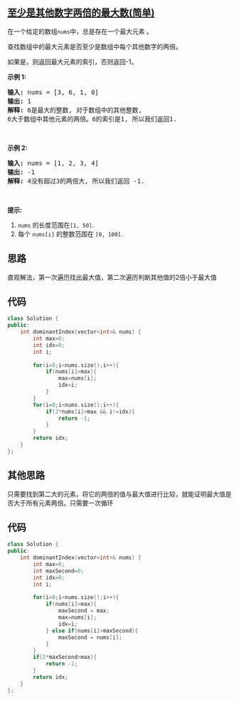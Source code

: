 ## [至少是其他数字两倍的最大数(简单)](https://leetcode-cn.com/problems/largest-number-at-least-twice-of-others/)
<p>在一个给定的数组<code>nums</code>中，总是存在一个最大元素 。</p>

<p>查找数组中的最大元素是否至少是数组中每个其他数字的两倍。</p>

<p>如果是，则返回最大元素的索引，否则返回-1。</p>

<p><strong>示例 1:</strong></p>

<pre><strong>输入:</strong> nums = [3, 6, 1, 0]
<strong>输出:</strong> 1
<strong>解释:</strong> 6是最大的整数, 对于数组中的其他整数,
6大于数组中其他元素的两倍。6的索引是1, 所以我们返回1.
</pre>

<p>&nbsp;</p>

<p><strong>示例 2:</strong></p>

<pre><strong>输入:</strong> nums = [1, 2, 3, 4]
<strong>输出:</strong> -1
<strong>解释:</strong> 4没有超过3的两倍大, 所以我们返回 -1.
</pre>

<p>&nbsp;</p>

<p><strong>提示:</strong></p>

<ol>
	<li><code>nums</code>&nbsp;的长度范围在<code>[1, 50]</code>.</li>
	<li>每个&nbsp;<code>nums[i]</code>&nbsp;的整数范围在&nbsp;<code>[0, 100]</code>.</li>
</ol>

## 思路
直观解法，第一次遍历找出最大值，第二次遍历判断其他值的2倍小于最大值

## 代码
```c++
class Solution {
public:
    int dominantIndex(vector<int>& nums) {
        int max=0;
        int idx=0;
        int i;
        
        for(i=0;i<nums.size();i++){
            if(nums[i]>max){
                max=nums[i];
                idx=i;
            }
        }
        for(i=0;i<nums.size();i++){
            if(2*nums[i]>max && i!=idx){
                return -1;
            }
        }
        return idx;
    }
};
```
## 其他思路
只需要找到第二大的元素，将它的两倍的值与最大值进行比较，就能证明最大值是否大于所有元素两倍。只需要一次循环

## 代码
```c++
class Solution {
public:
    int dominantIndex(vector<int>& nums) {
        int max=0;
        int maxSecond=0;
        int idx=0;
        int i;
        
        for(i=0;i<nums.size();i++){
            if(nums[i]>max){
                maxSecond = max;
                max=nums[i];
                idx=i;
            } else if(nums[i]>maxSecond){
                maxSecond = nums[i];
            }
        }
        if(2*maxSecond>max){
            return -1;
        }
        return idx;
    }
};
```